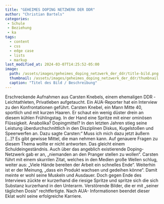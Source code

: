 ```yaml
---
title: "GEHEIMES DOPING NETZWERK DER DDR"
author: "Christian Bartels"
categories:
 - Schule
 - Beziehung
 - ka
tags:
  - content
  - css
  - edge case
  - lists
  - markup
last_modified_at: 2024-03-07T14:25:52-05:00
image: 
  path: /assets/images/geheimes_doping_netzwerk_der_ddr/title-bild.png
  thumbnail: /assets/images/geheimes_doping_netzwerk_der_ddr/thumbnail.png
  caption: "Titel des Bild / Beschreibung"
---
```


Erschreckende Aufnahmen aus Carsten Knebels, einem ehemaligen DDR -Leichtathleten, Privatleben aufgetaucht. Ein AUA-Reporter hat ein Interview zu den Konfrontationen geführt. 
Carsten Knebel, ein Mann Mitte 40, sportlich und mit kurzen Haaren. Er schaut ein wenig düster drein an diesem kühlen Frühlingstag. In der Hand eine Spritze mit einer ominösen Flüssigkeit. Anabolika? Dopingmittel?  In den letzten Jahren stieg seine Leistung überdurchschnittlich in den Disziplinen Diskus, Kugelstoßen und Speerwerfen an. Dazu sagte Carsten:“ Muss ich mich dazu jetzt äußern […]? Es gibt gewisse Mittel, die man nehmen kann. Auf genauere Fragen zu diesem Thema wollte er nicht antworten. Das gleicht einem Schuldeingeständnis. Auch über das angeblich existierende Doping-Netzwerk gab er an, „niemanden an den Pranger stellen zu wollen“. Carsten führt mit einem skurrilen Zitat, welches in den Medien große Wellen schlug, weiter aus: „Viele Hände bereiten der Arbeit ein schnelles Ende“. Weiterhin ist er der Meinung, „dass ein Produkt wachsen und gedeihen könne“. Damit meinte er wohl seine Muskeln und Ausdauer. Doch gegen Ende des Interviews zückte er kurzerhand die riesige Spritze und spritze sich die sich Substanz kurzerhand in den Unterarm. Verstörende Bilder, die er mit „seiner täglichen Dosis“ rechtfertigte. Nach AUA- Informationen beendet dieser Eklat wohl seine erfolgreiche Karriere.

